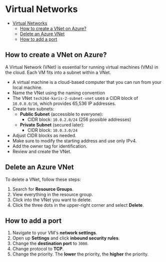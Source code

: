 # Virtual Networks

- [Virtual Networks](#virtual-networks)
  - [How to create a VNet on Azure?](#how-to-create-a-vnet-on-azure)
  - [Delete an Azure VNet](#delete-an-azure-vnet)
  - [How to add a port](#how-to-add-a-port)

## How to create a VNet on Azure?

A Virtual Network (VNet) is essential for running virtual machines (VMs) in the cloud. Each VM fits into a subnet within a VNet.

- A virtual machine is a cloud-based computer that you can run from your local machine.
- Name the VNet using the naming convention
- The VNet `tech264-karis-2-subnet-vnet` uses a CIDR block of `10.0.0.0/16`, which provides 65,536 IP addresses.
- Create two subnets:
  - **Public Subnet** (accessible to everyone):
    - CIDR block: `10.0.2.0/24` (256 possible addresses)
  - **Private Subnet** (secured later):
    - CIDR block: `10.0.3.0/24`
- Adjust CIDR blocks as needed.
- Make sure to modify the starting address and use only IPv4.
- Add the owner tag for identification.
- Review and create the VNet.

## Delete an Azure VNet

To delete a VNet, follow these steps:

1. Search for **Resource Groups**.
2. View everything in the resource group.
3. Click into the VNet you want to delete.
4. Click the three dots in the upper-right corner and select **Delete**.

## How to add a port

1. Navigate to your VM's **network settings**.
2. Open up **Settings** and click **inbound security rules**.
3. Change the **destination port** to `3000`.
4. Change protocol to **TCP**.
5. Change the priority. The **lower** the priority, the **higher** the priority.
